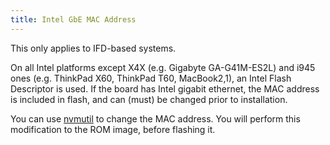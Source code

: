 ```yaml
---
title: Intel GbE MAC Address 
---
```


This only applies to IFD-based systems.

On all Intel platforms except X4X (e.g. Gigabyte GA-G41M-ES2L) and i945
ones (e.g. ThinkPad X60, ThinkPad T60, MacBook2,1), an Intel Flash Descriptor is
used. If the board has Intel gigabit ethernet, the MAC address is included in
flash, and can (must) be changed prior to installation.

You can use [nvmutil](nvmutil) to change the MAC address. You will perform
this modification to the ROM image, before flashing it.


